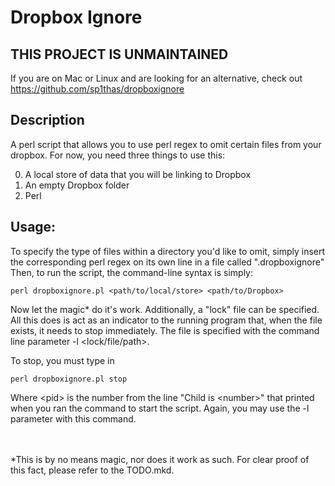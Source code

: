 # Dropbox Ignore

## THIS PROJECT IS UNMAINTAINED

If you are on Mac or Linux and are looking for an alternative, check out https://github.com/sp1thas/dropboxignore

## Description

A perl script that allows you to use perl regex to omit certain files from your dropbox. For now, you need three things to use this:

0. A local store of data that you will be linking to Dropbox
0. An empty Dropbox folder
0. Perl

## Usage:
To specify the type of files within a directory you'd like to omit, simply insert the corresponding perl regex on its own line in a file called ".dropboxignore"
Then, to run the script, the command-line syntax is simply:

	perl dropboxignore.pl <path/to/local/store> <path/to/Dropbox>

Now let the magic* do it's work.
Additionally, a "lock" file can be specified. All this does is act as an indicator to the running program that, when the file exists, it needs to stop immediately. The file is specified with the command line parameter -l &lt;lock/file/path&gt;.

To stop, you must type in

	perl dropboxignore.pl stop

Where &lt;pid&gt; is the number from the line "Child is &lt;number&gt;" that printed when you ran the command to start the script. Again, you may use the -l parameter with this command.

<br>
<br>
*This is by no means magic, nor does it work as such. For clear proof of this fact, please refer to the TODO.mkd.
